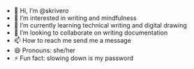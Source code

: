 - 👋 Hi, I’m @skrivero
- 👀 I’m interested in writing and mindfulness 
- 🌱 I’m currently learning technical writing and digital drawing 
- 💞️ I’m looking to collaborate on writing documentation 
- 📫 How to reach me send me a message 
- 😄 Pronouns: she/her
- ⚡ Fun fact: slowing down is my password

<!---
skrivero/skrivero is a ✨ special ✨ repository because its `README.md` (this file) appears on your GitHub profile.
You can click the Preview link to take a look at your changes.
--->
